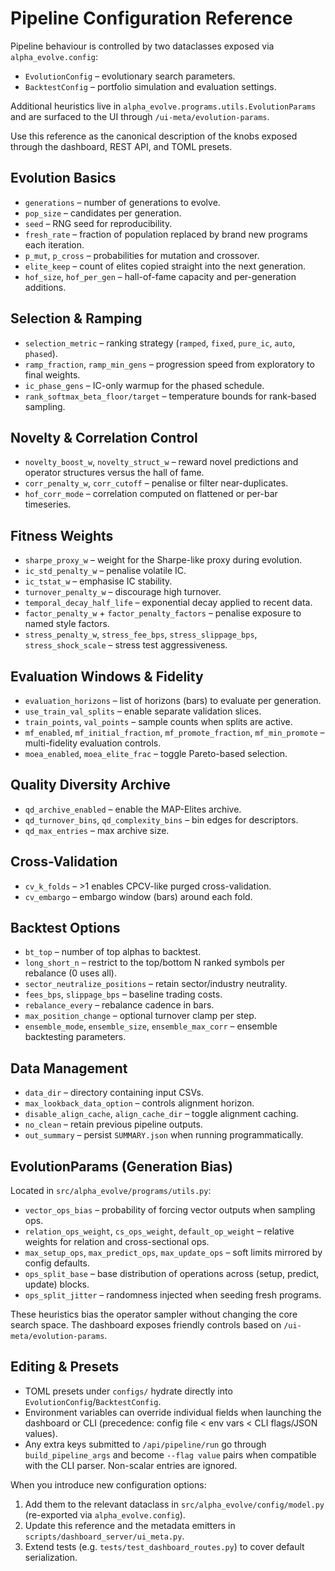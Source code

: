 # Pipeline Configuration Reference

Pipeline behaviour is controlled by two dataclasses exposed via `alpha_evolve.config`:
- `EvolutionConfig` – evolutionary search parameters.
- `BacktestConfig` – portfolio simulation and evaluation settings.

Additional heuristics live in `alpha_evolve.programs.utils.EvolutionParams` and are surfaced to the UI through `/ui-meta/evolution-params`.

Use this reference as the canonical description of the knobs exposed through the dashboard, REST API, and TOML presets.

## Evolution Basics
- `generations` – number of generations to evolve.
- `pop_size` – candidates per generation.
- `seed` – RNG seed for reproducibility.
- `fresh_rate` – fraction of population replaced by brand new programs each iteration.
- `p_mut`, `p_cross` – probabilities for mutation and crossover.
- `elite_keep` – count of elites copied straight into the next generation.
- `hof_size`, `hof_per_gen` – hall-of-fame capacity and per-generation additions.

## Selection & Ramping
- `selection_metric` – ranking strategy (`ramped`, `fixed`, `pure_ic`, `auto`, `phased`).
- `ramp_fraction`, `ramp_min_gens` – progression speed from exploratory to final weights.
- `ic_phase_gens` – IC-only warmup for the phased schedule.
- `rank_softmax_beta_floor/target` – temperature bounds for rank-based sampling.

## Novelty & Correlation Control
- `novelty_boost_w`, `novelty_struct_w` – reward novel predictions and operator structures versus the hall of fame.
- `corr_penalty_w`, `corr_cutoff` – penalise or filter near-duplicates.
- `hof_corr_mode` – correlation computed on flattened or per-bar timeseries.

## Fitness Weights
- `sharpe_proxy_w` – weight for the Sharpe-like proxy during evolution.
- `ic_std_penalty_w` – penalise volatile IC.
- `ic_tstat_w` – emphasise IC stability.
- `turnover_penalty_w` – discourage high turnover.
- `temporal_decay_half_life` – exponential decay applied to recent data.
- `factor_penalty_w` + `factor_penalty_factors` – penalise exposure to named style factors.
- `stress_penalty_w`, `stress_fee_bps`, `stress_slippage_bps`, `stress_shock_scale` – stress test aggressiveness.

## Evaluation Windows & Fidelity
- `evaluation_horizons` – list of horizons (bars) to evaluate per generation.
- `use_train_val_splits` – enable separate validation slices.
- `train_points`, `val_points` – sample counts when splits are active.
- `mf_enabled`, `mf_initial_fraction`, `mf_promote_fraction`, `mf_min_promote` – multi-fidelity evaluation controls.
- `moea_enabled`, `moea_elite_frac` – toggle Pareto-based selection.

## Quality Diversity Archive
- `qd_archive_enabled` – enable the MAP-Elites archive.
- `qd_turnover_bins`, `qd_complexity_bins` – bin edges for descriptors.
- `qd_max_entries` – max archive size.

## Cross-Validation
- `cv_k_folds` – >1 enables CPCV-like purged cross-validation.
- `cv_embargo` – embargo window (bars) around each fold.

## Backtest Options
- `bt_top` – number of top alphas to backtest.
- `long_short_n` – restrict to the top/bottom N ranked symbols per rebalance (0 uses all).
- `sector_neutralize_positions` – retain sector/industry neutrality.
- `fees_bps`, `slippage_bps` – baseline trading costs.
- `rebalance_every` – rebalance cadence in bars.
- `max_position_change` – optional turnover clamp per step.
- `ensemble_mode`, `ensemble_size`, `ensemble_max_corr` – ensemble backtesting parameters.

## Data Management
- `data_dir` – directory containing input CSVs.
- `max_lookback_data_option` – controls alignment horizon.
- `disable_align_cache`, `align_cache_dir` – toggle alignment caching.
- `no_clean` – retain previous pipeline outputs.
- `out_summary` – persist `SUMMARY.json` when running programmatically.

## EvolutionParams (Generation Bias)
Located in `src/alpha_evolve/programs/utils.py`:
- `vector_ops_bias` – probability of forcing vector outputs when sampling ops.
- `relation_ops_weight`, `cs_ops_weight`, `default_op_weight` – relative weights for relation and cross-sectional ops.
- `max_setup_ops`, `max_predict_ops`, `max_update_ops` – soft limits mirrored by config defaults.
- `ops_split_base` – base distribution of operations across (setup, predict, update) blocks.
- `ops_split_jitter` – randomness injected when seeding fresh programs.

These heuristics bias the operator sampler without changing the core search space. The dashboard exposes friendly controls based on `/ui-meta/evolution-params`.

## Editing & Presets
- TOML presets under `configs/` hydrate directly into `EvolutionConfig`/`BacktestConfig`.
- Environment variables can override individual fields when launching the dashboard or CLI (precedence: config file < env vars < CLI flags/JSON values).
- Any extra keys submitted to `/api/pipeline/run` go through `build_pipeline_args` and become `--flag value` pairs when compatible with the CLI parser. Non-scalar entries are ignored.

When you introduce new configuration options:
1. Add them to the relevant dataclass in `src/alpha_evolve/config/model.py` (re-exported via `alpha_evolve.config`).
2. Update this reference and the metadata emitters in `scripts/dashboard_server/ui_meta.py`.
3. Extend tests (e.g. `tests/test_dashboard_routes.py`) to cover default serialization.
